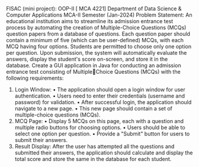 FISAC (mini project): OOP-II [ MCA 4221]
Department of Data Science & Computer Applications
MCA-II Semester (Jan-2024)
Problem Statement:
An educational institution aims to streamline its admission entrance test process by automating the 
creation of Multiple-Choice Questions (MCQs) question papers from a database of questions. Each 
question paper should contain a minimum of five (which can be user-defined) MCQs, with each MCQ 
having four options. Students are permitted to choose only one option per question. Upon submission, 
the system will automatically evaluate the answers, display the student's score on-screen, and store it in 
the database.
Create a GUI application in Java for conducting an admission entrance test consisting of MultipleChoice Questions (MCQs) with the following requirements:
1. Login Window:
• The application should open a login window for user authentication.
• Users need to enter their credentials (username and password) for validation.
• After successful login, the application should navigate to a new page.
• This new page should contain a set of multiple-choice questions (MCQs).
2. MCQ Page:
• Display 5 MCQs on this page, each with a question and multiple radio buttons for choosing 
options.
• Users should be able to select one option per question.
• Provide a "Submit" button for users to submit their answers.
3. Result Display:
After the user has attempted all the questions and submitted their answers, the application should 
calculate and display the total score and store the same in the database for each student.
